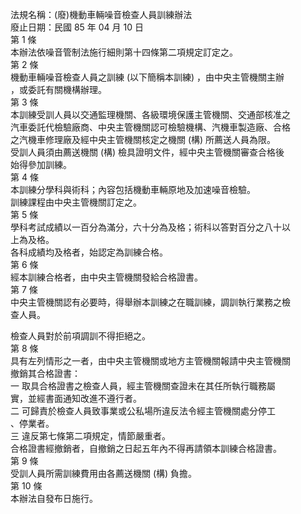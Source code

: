 法規名稱：(廢)機動車輛噪音檢查人員訓練辦法  
廢止日期：民國 85 年 04 月 10 日  
第 1 條  
本辦法依噪音管制法施行細則第十四條第二項規定訂定之。  
第 2 條  
機動車輛噪音檢查人員之訓練 (以下簡稱本訓練) ，由中央主管機關主辦  
，或委託有關機構辦理。  
第 3 條  
本訓練受訓人員以交通監理機關、各級環境保護主管機關、交通部核准之  
汽車委託代檢驗廠商、中央主管機關認可檢驗機構、汽機車製造廠、合格  
之汽機車修理廠及經中央主管機關核定之機關 (構) 所薦送人員為限。  
受訓人員須由薦送機關 (構) 檢具證明文件，經中央主管機關審查合格後  
始得參加訓練。  
第 4 條  
本訓練分學科與術科；內容包括機動車輛原地及加速噪音檢驗。  
訓練課程由中央主管機關訂定之。  
第 5 條  
學科考試成績以一百分為滿分，六十分為及格；術科以答對百分之八十以  
上為及格。  
各科成績均及格者，始認定為訓練合格。  
第 6 條  
經本訓練合格者，由中央主管機關發給合格證書。  
第 7 條  
中央主管機關認有必要時，得舉辦本訓練之在職訓練，調訓執行業務之檢  
查人員。  


檢查人員對於前項調訓不得拒絕之。  
第 8 條  
具有左列情形之一者，由中央主管機關或地方主管機關報請中央主管機關  
撤銷其合格證書：  
一 取具合格證書之檢查人員，經主管機關查證未在其任所執行職務屬  
實，並經書面通知改進不遵行者。  
二 可歸責於檢查人員致事業或公私場所違反法令經主管機關處分停工  
、停業者。  
三 違反第七條第二項規定，情節嚴重者。  
合格證書經撤銷者，自撤銷之日起五年內不得再請領本訓練合格證書。  
第 9 條  
受訓人員所需訓練費用由各薦送機關 (構) 負擔。  
第 10 條  
本辦法自發布日施行。  


